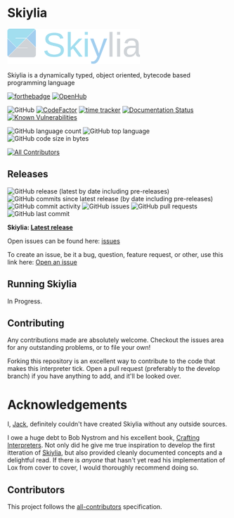 # Skiylia

<img src="docs/source/_images/Skiylia_Logo_text.svg" width=60%/>

Skiylia is a dynamically typed, object oriented, bytecode based programming language 

[![forthebadge](https://forthebadge.com/images/badges/made-with-python.svg)](https://forthebadge.com)
[![OpenHub](https://www.openhub.net/p/Skiylia/widgets/project_partner_badge?format=gif&style=for-the-badge)](https://www.openhub.net/p/Skiylia)

![GitHub](https://img.shields.io/github/license/SK1Y101/Skiylia?style=flat-square)
[![CodeFactor](https://www.codefactor.io/repository/github/SK1Y101/Skiylia/badge?style=flat-square)](https://www.codefactor.io/repository/github/SK1Y101/Skiylia)
[![time tracker](https://wakatime.com/badge/github/SK1Y101/Skiylia.svg?style=flat-square)](https://wakatime.com/badge/github/SK1Y101/Skiylia)
[![Documentation Status](https://img.shields.io/readthedocs/skiylia?style=flat-square)](https://skiylia.readthedocs.io/en/latest/?badge=latest)
[![Known Vulnerabilities](https://snyk.io/test/github/SK1Y101/Skiylia/badge.svg?style=flat-square)](https://snyk.io/test/github/SK1Y101/Skiylia)

![GitHub language count](https://img.shields.io/github/languages/count/SK1Y101/Skiylia?style=flat-square)
![GitHub top language](https://img.shields.io/github/languages/top/SK1Y101/Skiylia?style=flat-square)
![GitHub code size in bytes](https://img.shields.io/github/languages/code-size/SK1Y101/Skiylia?style=flat-square)
<!-- ![Lines of code](https://img.shields.io/tokei/lines/github.com/SK1Y101/Skiylia?style=flat-square) -->
[![All Contributors](https://img.shields.io/github/all-contributors/SK1Y101/Skiylia?color=ee8449&style=flat-square)](#contributors)

## Releases

![GitHub release (latest by date including pre-releases)](https://img.shields.io/github/v/release/SK1Y101/Skiylia?include_prereleases&style=flat-square)
![GitHub commits since latest release (by date including pre-releases)](https://img.shields.io/github/commits-since/SK1Y101/Skiylia/latest/develop?include_prereleases&style=flat-square)
![GitHub commit activity](https://img.shields.io/github/commit-activity/w/SK1Y101/Skiylia?style=flat-square)
![GitHub issues](https://img.shields.io/github/issues-raw/SK1Y101/Skiylia?style=flat-square)
![GitHub pull requests](https://img.shields.io/github/issues-pr-raw/SK1Y101/Skiylia?style=flat-square)
![GitHub last commit](https://img.shields.io/github/last-commit/SK1Y101/Skiylia?style=flat-square)

**Skiylia: [Latest release](../../releases)**

Open issues can be found here: [issues](../../issues)

To create an issue, be it a bug, question, feature request, or other, use this link here: [Open an issue](../../issues/new/choose)

## Running Skiylia

In Progress.

## Contributing

Any contributions made are absolutely welcome. Checkout the issues area for any outstanding problems, or to file your own!

Forking this repository is an excellent way to contribute to the code that makes this interpreter tick. Open a pull request (preferably to the develop branch) if you have anything to add, and it'll be looked over.

# Acknowledgements

I, [Jack](lloydwaltersj.com), definitely couldn't have created Skiylia without any outside sources.

I owe a huge debt to Bob Nystrom and his excellent book, [Crafting Interpreters](https://craftinginterpreters.com/). Not only did he give me true inspiration to develop the first itteration of [Skiylia](https://github.com/Skiylia-Lang/PySkiylia), but also provided cleanly documented concepts and a delightful read. If there is *anyone* that hasn't yet read his implementation of Lox from cover to cover, I would thoroughly recommend doing so.

## Contributors

<!-- ALL-CONTRIBUTORS-LIST:START - Do not remove or modify this section -->
<!-- prettier-ignore-start -->
<!-- markdownlint-disable -->

<!-- markdownlint-restore -->
<!-- prettier-ignore-end -->

<!-- ALL-CONTRIBUTORS-LIST:END -->

This project follows the [all-contributors](https://allcontributors.org) specification.
